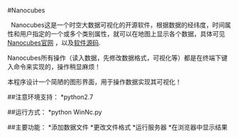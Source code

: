 #Nanocubes

   Nanocubes这是一个时空大数据可视化的开源软件，根据数据的经纬度，时间属性和用户指定的一个或多个类别属性，就可以在地图上显示各个数据，具体可见[Nanocubes官网](http://nanocubes.net/) ，以及[软件源码](https://github.com/laurolins/nanocube).

Nanocubes所有操作（读入数据，先修改数据格式，可视化等）都是在终端下键入命令来实现的，操作稍显麻烦！

本程序设计一个简陋的图形界面，用于操作数据实现其可视化！

##注意环境支持：
	*python2.7

##运行方式：
	*python WinNc.py

##主要功能：
	*添加数据文件
	*更改文件格式
	*运行服务器
	*在浏览器中显示结果
